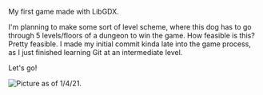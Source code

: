 My first game made with LibGDX.

I'm planning to make some sort of level scheme, where this dog has to go through 5 levels/floors of a dungeon to win the game. How feasible is this? Pretty feasible.
I made my initial commit kinda late into the game process, as I just finished learning Git at an intermediate level.

Let's go!

![Picture as of 1/4/21.](https://raw.githubusercontent.com/as-4030/Dungeon_Escape/master/GameScreenshot.png)
